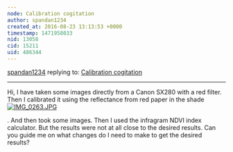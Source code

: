 ```yaml
---
node: Calibration cogitation
author: spandan1234
created_at: 2016-08-23 13:13:53 +0000
timestamp: 1471958033
nid: 13058
cid: 15211
uid: 486344
---
```




[spandan1234](../profile/spandan1234) replying to: [Calibration cogitation](../notes/cfastie/05-01-2016/calibration-cogitation)

----
Hi, I have taken some images directly from a Canon SX280 with a red filter. Then I calibrated it using the reflectance from red paper in the shade
[![IMG_0263.JPG](//i.publiclab.org/system/images/photos/000/017/740/large/IMG_0263.JPG)](//i.publiclab.org/system/images/photos/000/017/740/original/IMG_0263.JPG)

. And then took some images. Then I used the infragram NDVI index calculator. But the results were not at all close to the desired results. Can you guide me on what changes do I need to make to get the desired results?





 